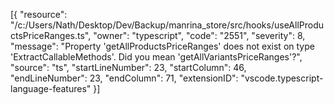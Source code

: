 [{
	"resource": "/c:/Users/Nath/Desktop/Dev/Backup/manrina_store/src/hooks/useAllProductsPriceRanges.ts",
	"owner": "typescript",
	"code": "2551",
	"severity": 8,
	"message": "Property 'getAllProductsPriceRanges' does not exist on type 'ExtractCallableMethods<ApiUseCases>'. Did you mean 'getAllVariantsPriceRanges'?",
	"source": "ts",
	"startLineNumber": 23,
	"startColumn": 46,
	"endLineNumber": 23,
	"endColumn": 71,
	"extensionID": "vscode.typescript-language-features"
}]